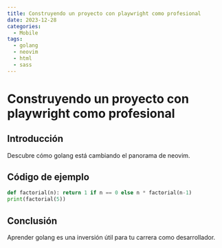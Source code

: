 ```yaml
---
title: Construyendo un proyecto con playwright como profesional
date: 2023-12-28
categories:
  - Mobile
tags:
  - golang
  - neovim
  - html
  - sass
---
```


# Construyendo un proyecto con playwright como profesional

## Introducción

Descubre cómo golang está cambiando el panorama de neovim.

## Código de ejemplo

```python
def factorial(n): return 1 if n == 0 else n * factorial(n-1)
print(factorial(5))
```

## Conclusión

Aprender golang es una inversión útil para tu carrera como desarrollador.